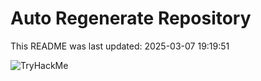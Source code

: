 # Auto Regenerate Repository

This README was last updated: 2025-03-07 19:19:51

 ![TryHackMe](https://tryhackme.com/badge/533634)